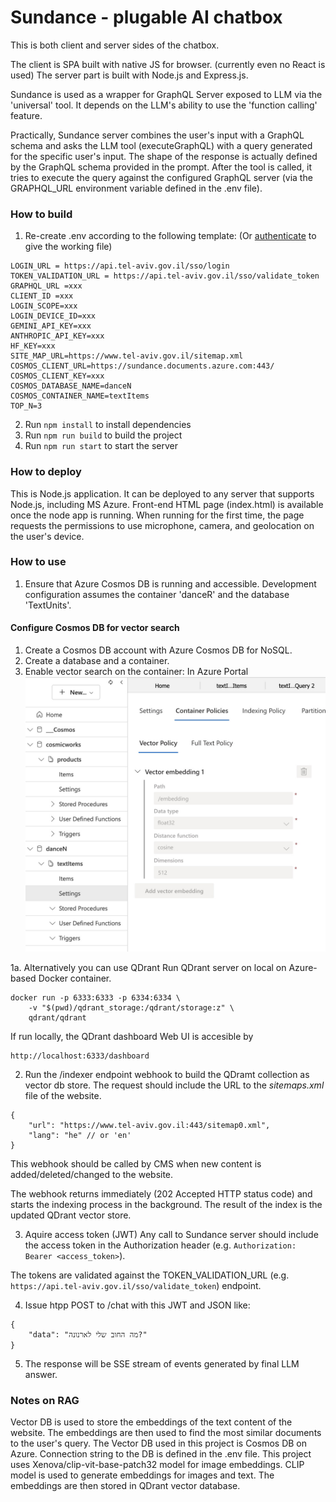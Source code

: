 # Sundance - plugable AI chatbox
This is both client and server sides of the chatbox.

The client is SPA built with native JS for browser. (currently even no React is used)
The server part is built with Node.js and Express.js.

Sundance is used as a wrapper for GraphQL Server exposed to LLM via the 'universal' tool. 
It depends on the LLM's ability to use the 'function calling' feature.

Practically, Sundance server combines the user's input with a GraphQL schema and asks the LLM tool (executeGraphQL) with a query generated for the specific user's input. The shape of the response is actually defined by the GraphQL schema provided in the prompt. After the tool is called, it tries to execute the query against the configured GraphQL server (via the GRAPHQL_URL environment variable defined in the .env file).

### How to build
1. Re-create .env according to the following template: (Or [authenticate](https://onedrive.live.com/?id=f7fcac94e18e43af8ed195c15f222c9b&cid=AAB8403F89EC60E6) to give the working file)

```
LOGIN_URL = https://api.tel-aviv.gov.il/sso/login
TOKEN_VALIDATION_URL = https://api.tel-aviv.gov.il/sso/validate_token
GRAPHQL_URL =xxx
CLIENT_ID =xxx
LOGIN_SCOPE=xxx
LOGIN_DEVICE_ID=xxx
GEMINI_API_KEY=xxx
ANTHROPIC_API_KEY=xxx
HF_KEY=xxx
SITE_MAP_URL=https://www.tel-aviv.gov.il/sitemap.xml
COSMOS_CLIENT_URL=https://sundance.documents.azure.com:443/
COSMOS_CLIENT_KEY=xxx
COSMOS_DATABASE_NAME=danceN
COSMOS_CONTAINER_NAME=textItems
TOP_N=3
```

2. Run `npm install` to install dependencies
3. Run `npm run build` to build the project
4. Run `npm run start` to start the server 

### How to deploy
This is Node.js application. It can be deployed to any server that supports Node.js, including MS Azure.
Front-end HTML page (index.html) is available once the node app is running.
When running for the first time, the page requests the permissions to use microphone, camera, and geolocation on the user's device. 

### How to use
1. Ensure that Azure Cosmos DB is running and accessible. Development configuration assumes the container 'danceR' and the database 'TextUnits'.
#### Configure Cosmos DB for vector search

1. Create a Cosmos DB account with Azure Cosmos DB for NoSQL.
2. Create a database and a container.
3. Enable vector search on the container: In Azure Portal
![alt text](image.png)


1a. Alternatively you can use QDrant Run QDrant server on local on Azure-based Docker container.
```
docker run -p 6333:6333 -p 6334:6334 \
    -v "$(pwd)/qdrant_storage:/qdrant/storage:z" \
    qdrant/qdrant
```
If run locally, the QDrant dashboard Web UI is accesible by
```
http://localhost:6333/dashboard
```
2. Run the /indexer endpoint webhook to build the QDramt collection as vector db store. The request should include the URL to the *sitemaps.xml* file of the website.
```
{
    "url": "https://www.tel-aviv.gov.il:443/sitemap0.xml",
    "lang": "he" // or 'en'
}
```

This webhook should be called by CMS when new content is added/deleted/changed to the website.

The webhook returns immediately (202 Accepted HTTP status code) and starts the indexing process in the background. The result of the index is the updated QDrant vector store.

3. Aquire access token (JWT) Any call to Sundance server should include the access token in the Authorization header (e.g. `Authorization: Bearer <access_token>`).

The tokens are validated against the TOKEN_VALIDATION_URL (e.g. `https://api.tel-aviv.gov.il/sso/validate_token`) endpoint.

4. Issue htpp POST to /chat with this JWT and JSON like:
```
{
    "data": "מה החוב שלי לארנונה?"
} 
```

5. The response will be SSE stream of events generated by final LLM answer.

### Notes on RAG
Vector DB is used to store the embeddings of the text content of the website. The embeddings are then used to find the most similar documents to the user's query.
The Vector DB used in this project is Cosmos DB on Azure. Connection string to the DB is defined in the .env file.
This project uses Xenova/clip-vit-base-patch32 model for image embeddings. CLIP model is used to generate embeddings for images and text. The embeddings are then stored in QDrant vector database.

